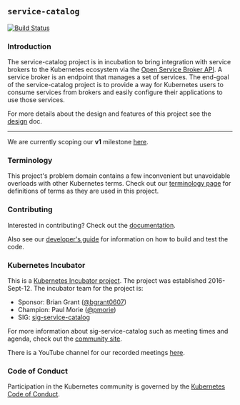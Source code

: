 ## `service-catalog`

[![Build Status](https://travis-ci.org/kubernetes-incubator/service-catalog.svg?branch=master)](https://travis-ci.org/kubernetes-incubator/service-catalog)

### Introduction

The service-catalog project is in incubation to bring integration with service
brokers to the Kubernetes ecosystem via the
[Open Service Broker API](https://github.com/openservicebrokerapi/servicebroker).
A service broker is an endpoint that manages a set of services.  The end-goal of
the service-catalog project is to provide a way for Kubernetes users to consume
services from brokers and easily configure their applications to use those
services.

For more details about the design and features of this project see the
[design](docs/design.md) doc.

---

We are currently scoping our **v1** milestone [here](./docs/v1).

### Terminology

This project's problem domain contains a few inconvenient but unavoidable
overloads with other Kubernetes terms.  Check out our [terminology
page](./terminology.md) for definitions of terms as they are used in this
project.

### Contributing

Interested in contributing?  Check out the [documentation](./CONTRIBUTING.md).

Also see our [developer's guide](./docs/DEVGUIDE.md) for information on how to
build and test the code.

### Kubernetes Incubator

This is a [Kubernetes Incubator project](https://github.com/kubernetes/community/blob/master/incubator.md).
The project was established 2016-Sept-12.  The incubator team for the project is:

- Sponsor: Brian Grant ([@bgrant0607](https://github.com/bgrant0607))
- Champion: Paul Morie ([@pmorie](https://github.com/pmorie))
- SIG: [sig-service-catalog](https://github.com/kubernetes/community/tree/master/sig-service-catalog)

For more information about sig-service-catalog such as meeting times and agenda,
check out the [community site](https://github.com/kubernetes/community/tree/master/sig-service-catalog).

There is a YouTube channel for our recorded meetings
[here](https://www.youtube.com/playlist?list=PL69nYSiGNLP2k9ZXx9E1MvRSotFDoHUWs&jct=kNbyYC551SM9HbO2eMTEIvDj1wxQfA).

### Code of Conduct

Participation in the Kubernetes community is governed by the
[Kubernetes Code of Conduct](./code-of-conduct.md).
